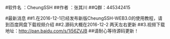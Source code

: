 #软件名 ：CheungSSH
##作者  ：张其川
##Q群：445342415 


#最新消息
##1.在2016-12-1已经发布新版CheungSSH-WEB3.0的使用教程，请到百度网盘下载视频介绍
##2.源码大概在2016-12-2 两天左右更新
##3.视频下载地址：http://pan.baidu.com/s/1i56ZVJB
##请耐心等待源码更新！